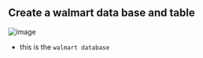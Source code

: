 ## Create a walmart data base and table
![image](https://github.com/deleplentie/Data-Analysis/assets/56873269/458c5cf9-74ef-42f7-b4c4-e87b32dde567)

- this is the `walmart database`
